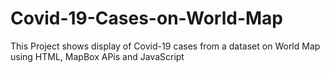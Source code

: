 # Covid-19-Cases-on-World-Map
This Project shows display of Covid-19 cases from a dataset on World Map using HTML, MapBox APis and JavaScript
